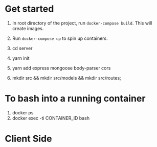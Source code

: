 # Get started
1. In root directory of the project, run `docker-compose build`. This will create images.
2. Run `docker-compose up` to spin up containers.

1. cd server
2. yarn init
3. yarn add express mongoose body-parser cors
4. mkdir src && mkdir src/models && mkdir src/routes;


# To bash into a running container
1. docker ps
2. docker exec -ti CONTAINER_ID bash

# Client Side

